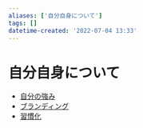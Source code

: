 ```yaml
---
aliases: ['自分自身について']
tags: []
datetime-created: '2022-07-04 13:33'
---
```


# 自分自身について
- [自分の強み](my-strength.md)
- [ブランディング](branding.md)
- [習慣化](habit-forming.md)